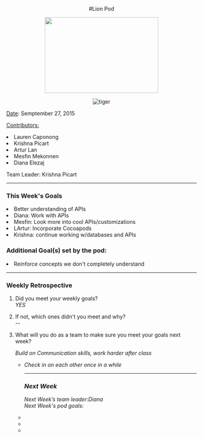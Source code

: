 <center>


#Lion Pod

<img src="http://images6.fanpop.com/image/photos/36100000/Lion-cubs-image-lion-cubs-36139556-2000-1333.jpg" width="300px" height="200px">

![tiger](http://media0.giphy.com/media/nnnFdDnnAJaM0/giphy.gif)
</center>

<u>Date</u>: Semptember 27, 2015

<u>Contributors:</u>


<li>Lauren Caponong
<li>Krishna Picart
<li>Artur Lan
<li>Mesfin Mekonnen
<li>Diana Elezaj

Team Leader: Krishna Picart

<hr>

<h3>This Week's Goals</h3>

<li>Better understanding of APIs
<li>Diana: Work with APIs 
<li>Mesfin: Look more into cool APIs/customizations
<li>LArtur: Incorporate Cocoapods
<li>Krishna: continue working w/databases and APIs


<h3>Additional Goal(s) set by the pod:</h3>
<li>Reinforce concepts we don't completely understand

<hr>

<h3>Weekly Retrospective</h3>

1. Did you meet your weekly goals? <br>
<i>YES</i>

2. If not, which ones didn't you meet and why? <br>
<i>--</i>


3. What will you do as a team to make sure you meet your goals next week? <br>
<ul>
<i>Build on Communication skills, work harder after class</i>
<ul>
<li><i>Check in on each other once in a while</li>

<hr>

<h3>Next Week</h3>

Next Week’s team leader:Diana<br>
Next Week's pod goals:
<li>
<li>
<li>
